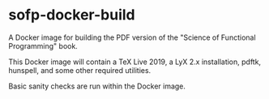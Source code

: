 # sofp-docker-build

A Docker image for building the PDF version of the "Science of Functional Programming" book.

This Docker image will contain a TeX Live 2019, a LyX 2.x installation, pdftk, hunspell, and some other required utilities.

Basic sanity checks are run within the Docker image.
